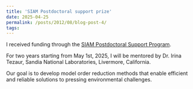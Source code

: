 ```yaml
---
title: 'SIAM Postdoctoral support prize'
date: 2025-04-25
permalink: /posts/2012/08/blog-post-4/
tags:
---
```

I received funding through the [SIAM Postdoctoral Support Program](https://www.siam.org/programs-initiatives/programs/siam-postdoctoral-support-program/).

For two years starting from May 1st, 2025, I will be mentored by Dr. Irina Tezaur, Sandia National Laboratories, Livermore, California. 

Our goal is to develop model order reduction methods that enable efficient and reliable solutions to pressing environmental challenges.


